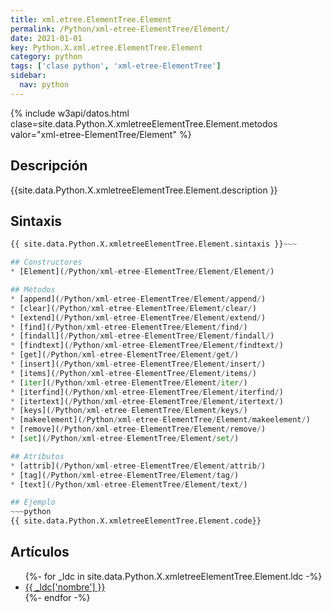 ```yaml
---
title: xml.etree.ElementTree.Element
permalink: /Python/xml-etree-ElementTree/Element/
date: 2021-01-01
key: Python.X.xml.etree.ElementTree.Element
category: python
tags: ['clase python', 'xml-etree-ElementTree']
sidebar: 
  nav: python
---
```


{% include w3api/datos.html clase=site.data.Python.X.xmletreeElementTree.Element.metodos valor="xml-etree-ElementTree/Element" %}

## Descripción
{{site.data.Python.X.xmletreeElementTree.Element.description }}

## Sintaxis
~~~python
{{ site.data.Python.X.xmletreeElementTree.Element.sintaxis }}~~~

## Constructores
* [Element](/Python/xml-etree-ElementTree/Element/Element/)

## Métodos
* [append](/Python/xml-etree-ElementTree/Element/append/)
* [clear](/Python/xml-etree-ElementTree/Element/clear/)
* [extend](/Python/xml-etree-ElementTree/Element/extend/)
* [find](/Python/xml-etree-ElementTree/Element/find/)
* [findall](/Python/xml-etree-ElementTree/Element/findall/)
* [findtext](/Python/xml-etree-ElementTree/Element/findtext/)
* [get](/Python/xml-etree-ElementTree/Element/get/)
* [insert](/Python/xml-etree-ElementTree/Element/insert/)
* [items](/Python/xml-etree-ElementTree/Element/items/)
* [iter](/Python/xml-etree-ElementTree/Element/iter/)
* [iterfind](/Python/xml-etree-ElementTree/Element/iterfind/)
* [itertext](/Python/xml-etree-ElementTree/Element/itertext/)
* [keys](/Python/xml-etree-ElementTree/Element/keys/)
* [makeelement](/Python/xml-etree-ElementTree/Element/makeelement/)
* [remove](/Python/xml-etree-ElementTree/Element/remove/)
* [set](/Python/xml-etree-ElementTree/Element/set/)

## Atributos
* [attrib](/Python/xml-etree-ElementTree/Element/attrib/)
* [tag](/Python/xml-etree-ElementTree/Element/tag/)
* [text](/Python/xml-etree-ElementTree/Element/text/)

## Ejemplo
~~~python
{{ site.data.Python.X.xmletreeElementTree.Element.code}}
~~~

## Artículos
<ul>
{%- for _ldc in site.data.Python.X.xmletreeElementTree.Element.ldc -%}
   <li>
       <a href="{{_ldc['url'] }}">{{ _ldc['nombre'] }}</a>
   </li>
{%- endfor -%}
</ul>
